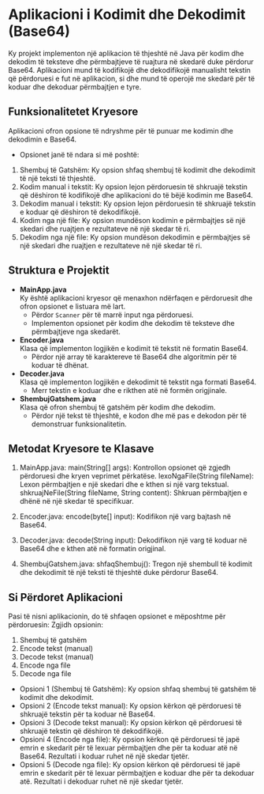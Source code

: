 # Aplikacioni i Kodimit dhe Dekodimit (Base64)
Ky projekt implementon një aplikacion të thjeshtë në Java për kodim dhe dekodim të teksteve dhe përmbajtjeve të ruajtura në skedarë duke përdorur Base64. Aplikacioni mund të kodifikojë dhe dekodifikojë manualisht tekstin që përdoruesi e fut në aplikacion, si dhe mund të operojë me skedarë për të koduar dhe dekoduar përmbajtjen e tyre.

## Funksionalitetet Kryesore
Aplikacioni ofron opsione të ndryshme për të punuar me kodimin dhe dekodimin e Base64.
- Opsionet janë të ndara si më poshtë:
1. Shembuj të Gatshëm: Ky opsion shfaq shembuj të kodimit dhe dekodimit të një teksti të thjeshtë.
2. Kodim manual i tekstit: Ky opsion lejon përdoruesin të shkruajë tekstin që dëshiron të kodifikojë dhe aplikacioni do të bëjë kodimin me Base64.
3. Dekodim manual i tekstit: Ky opsion lejon përdoruesin të shkruajë tekstin e koduar që dëshiron të dekodifikojë.
4. Kodim nga një file: Ky opsion mundëson kodimin e përmbajtjes së një skedari dhe ruajtjen e rezultateve në një skedar të ri.
5. Dekodim nga një file: Ky opsion mundëson dekodimin e përmbajtjes së një skedari dhe ruajtjen e rezultateve në një skedar të ri.

## Struktura e Projektit
- **MainApp.java**  
  Ky është aplikacioni kryesor që menaxhon ndërfaqen e përdoruesit dhe ofron opsionet e listuara më lart.  
  - Përdor `Scanner` për të marrë input nga përdoruesi.  
  - Implementon opsionet për kodim dhe dekodim të teksteve dhe përmbajtjeve nga skedarët.
- **Encoder.java**  
  Klasa që implementon logjikën e kodimit të tekstit në formatin Base64.  
  - Përdor një array të karaktereve të Base64 dhe algoritmin për të koduar të dhënat.
- **Decoder.java**  
  Klasa që implementon logjikën e dekodimit të tekstit nga formati Base64.  
  - Merr tekstin e koduar dhe e rikthen atë në formën origjinale.
- **ShembujGatshem.java**  
  Klasa që ofron shembuj të gatshëm për kodim dhe dekodim.  
  - Përdor një tekst të thjeshtë, e kodon dhe më pas e dekodon për të demonstruar funksionalitetin.

## Metodat Kryesore te Klasave
1. MainApp.java:
main(String[] args): Kontrollon opsionet që zgjedh përdoruesi dhe kryen veprimet përkatëse.
lexoNgaFile(String fileName): Lexon përmbajtjen e një skedari dhe e kthen si një varg tekstual.
shkruajNeFile(String fileName, String content): Shkruan përmbajtjen e dhënë në një skedar të specifikuar.

2. Encoder.java:
encode(byte[] input): Kodifikon një varg bajtash në Base64.

3. Decoder.java:
decode(String input): Dekodifikon një varg të koduar në Base64 dhe e kthen atë në formatin origjinal.

4. ShembujGatshem.java:
shfaqShembuj(): Tregon një shembull të kodimit dhe dekodimit të një teksti të thjeshtë duke përdorur Base64.

## Si Përdoret Aplikacioni
Pasi të nisni aplikacionin, do të shfaqen opsionet e mëposhtme për përdoruesin:
Zgjidh opsionin:
1. Shembuj të gatshëm
2. Encode tekst (manual)
3. Decode tekst (manual)
4. Encode nga file
5. Decode nga file
   
 - Opsioni 1 (Shembuj të Gatshëm): Ky opsion shfaq shembuj të gatshëm të kodimit dhe dekodimit.
 - Opsioni 2 (Encode tekst manual): Ky opsion kërkon që përdoruesi të shkruajë tekstin për ta koduar në Base64.
 - Opsioni 3 (Decode tekst manual): Ky opsion kërkon që përdoruesi të shkruajë tekstin që dëshiron të dekodifikojë.
 - Opsioni 4 (Encode nga file): Ky opsion kërkon që përdoruesi të japë emrin e skedarit për të lexuar përmbajtjen dhe për ta koduar atë në Base64. Rezultati i koduar ruhet në një skedar tjetër.
 - Opsioni 5 (Decode nga file): Ky opsion kërkon që përdoruesi të japë emrin e skedarit për të lexuar përmbajtjen e koduar dhe për ta dekoduar atë. Rezultati i dekoduar ruhet në një skedar tjetër.
